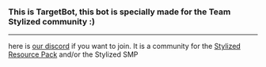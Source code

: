 ### This is TargetBot, this bot is specially made for the Team Stylized community :)
-----------------------------------------
here is [our discord](https://discord.gg/Y4s45wcuAt) if you want to join.
It is a community for the [Stylized Resource Pack](https://www.patreon.com/Stylized) and/or the Stylized SMP
